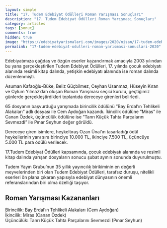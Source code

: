 ```yaml
---
layout: simple
title: "17. Tudem Edebiyat Ödülleri Roman Yarışması Sonuçları"
description: "17. Tudem Edebiyat Ödülleri Roman Yarışması Sonuçları"
category: articles
tags: [sonuç]
comments: true
hidden: true
image: "https://edebiyatyarismalari.com/images/2020/nisan/17-tudem-edebiyat-odulleri-roman-yarismasi-sonuclari.jpg"
permalink: "17-tudem-edebiyat-odulleri-roman-yarismasi-sonuclari-2020"
---
```


Edebiyatımıza çağdaş ve özgün eserler kazandırmak amacıyla 2003 yılından bu yana gerçekleştirilen Tudem Edebiyat Ödülleri, 17. yılında çocuk edebiyatı alanında resimli kitap dalında, yetişkin edebiyatı alanında ise roman dalında düzenlenmişti.  

Asuman Kafaoğlu-Büke, Beliz Güçbilmez, Ceyhan Usanmaz, Hüseyin Kıran ve Oylum Yılmaz’dan oluşan Roman Yarışması seçici kurulu, geçtiğimiz günlerde gerçekleştirdikleri toplantıda dereceye girenleri belirledi.  

65 dosyanın başvurduğu yarışmada birincilik ödülünü ”Bay Erdal’ın Tehlikeli Alakaları” adlı dosyası ile Cem Aydoğan kazandı. İkincilik ödülüne ”Miras” ile Canan Özdek, üçüncülük ödülüne ise ”Tanrı Küçük Tahta Parçalarını Sevmezdi” ile Pınar Seyhun değer görüldü.  

Dereceye giren isimlere, heykeltıraş Ozan Ünal’ın tasarladığı ödül heykellerinin yanı sıra birinciye 10.000 TL, ikinciye 7.500 TL, üçüncüye 5.000 TL para ödülü verilecek.  

17.Tudem Edebiyat Ödülleri kapsamında, çocuk edebiyatı alanında ve resimli kitap dalında yarışan dosyaların sonucu şubat ayının sonunda duyurulmuştu.  

Tudem Yayın Grubu’nun 35 yıllık yayıncılık birikiminin en değerli meyvelerinden biri olan Tudem Edebiyat Ödülleri, tarafsız duruşu, nitelikli eserleri ön plana çıkaran yapısıyla edebiyat dünyasının önemli referanslarından biri olma özelliği taşıyor.  

## Roman Yarışması Kazananları
Birincilik: Bay Erdal’ın Tehlikeli Alakaları (Cem Aydoğan)  
İkincilik: Miras (Canan Özdek)  
Üçüncülük: Tanrı Küçük Tahta Parçalarını Sevmezdi (Pınar Seyhun)  